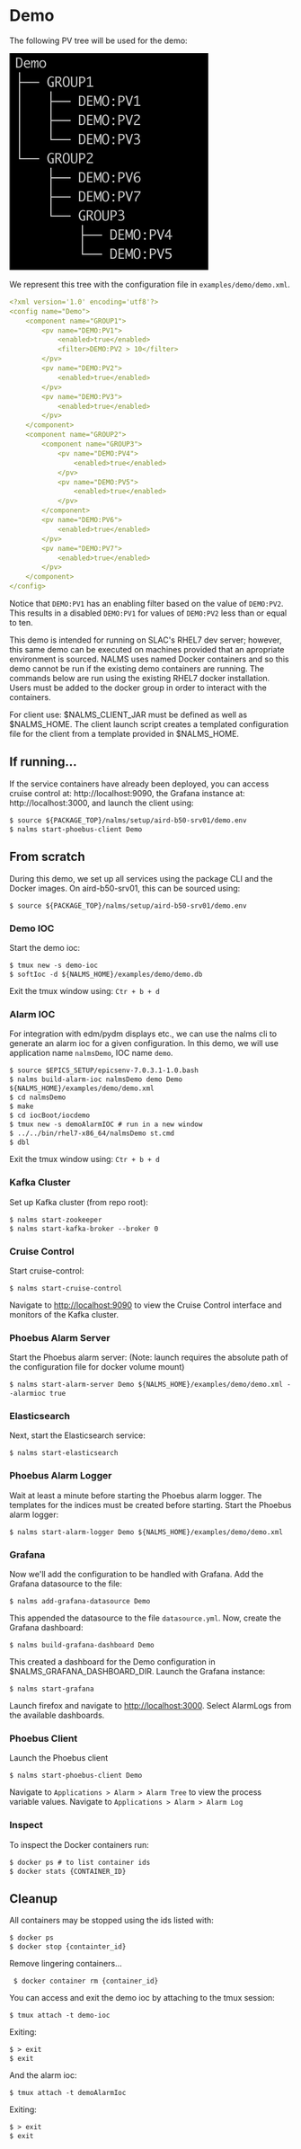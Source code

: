 # Demo

The following PV tree will be used for the demo:


![Components](img/demo_structure.png)

We represent this tree with the configuration file in `examples/demo/demo.xml`.

```yaml
<?xml version='1.0' encoding='utf8'?>
<config name="Demo">
    <component name="GROUP1">
        <pv name="DEMO:PV1">
            <enabled>true</enabled>
            <filter>DEMO:PV2 > 10</filter>
        </pv>
        <pv name="DEMO:PV2">
            <enabled>true</enabled>
        </pv>
        <pv name="DEMO:PV3">
            <enabled>true</enabled>
        </pv>
    </component>
    <component name="GROUP2">
        <component name="GROUP3">
            <pv name="DEMO:PV4">
                <enabled>true</enabled>
            </pv>
            <pv name="DEMO:PV5">
                <enabled>true</enabled>
            </pv>
        </component>
        <pv name="DEMO:PV6">
            <enabled>true</enabled>
        </pv>
        <pv name="DEMO:PV7">
            <enabled>true</enabled>
        </pv>
    </component>
</config>
```

Notice that `DEMO:PV1` has an enabling filter based on the value of `DEMO:PV2`. This results in a disabled `DEMO:PV1` for values of `DEMO:PV2` less than or equal to ten.

This demo is intended for running on SLAC's RHEL7 dev server; however, this same demo can be executed on machines provided that an apropriate environment is sourced. NALMS uses named Docker containers and so this demo cannot be run if the existing demo containers are running. The commands below are run using the existing RHEL7 docker installation. Users must be added to the docker group in order to interact with the containers. 

For client use: $NALMS_CLIENT_JAR must be defined as well as $NALMS_HOME. The client launch script creates a templated configuration file for the client from a template provided in $NALMS_HOME. 

## If running...
If the service containers have already been deployed, you can access cruise control at: http://localhost:9090, the Grafana instance at: http://localhost:3000, and launch the client using:


```
$ source ${PACKAGE_TOP}/nalms/setup/aird-b50-srv01/demo.env
$ nalms start-phoebus-client Demo
```

## From scratch

During this demo, we set up all services using the package CLI and the Docker images. On aird-b50-srv01, this can be sourced using: 


```
$ source ${PACKAGE_TOP}/nalms/setup/aird-b50-srv01/demo.env
```

### Demo IOC
Start the demo ioc:

```
$ tmux new -s demo-ioc
$ softIoc -d ${NALMS_HOME}/examples/demo/demo.db 
```
Exit the tmux window using: `Ctr + b + d`


### Alarm IOC

For integration with edm/pydm displays etc., we can use the nalms cli to generate an alarm ioc for a given configuration. In this demo, we will use application name `nalmsDemo`, IOC name `demo`.
```
$ source $EPICS_SETUP/epicsenv-7.0.3.1-1.0.bash
$ nalms build-alarm-ioc nalmsDemo demo Demo ${NALMS_HOME}/examples/demo/demo.xml
$ cd nalmsDemo
$ make
$ cd iocBoot/iocdemo
$ tmux new -s demoAlarmIOC # run in a new window
$ ../../bin/rhel7-x86_64/nalmsDemo st.cmd
$ dbl
```

Exit the tmux window using: `Ctr + b + d`

### Kafka Cluster
Set up Kafka cluster (from repo root): 

```
$ nalms start-zookeeper 
$ nalms start-kafka-broker --broker 0
```

### Cruise Control
Start cruise-control:
```
$ nalms start-cruise-control
```
Navigate to [http://localhost:9090](http://localhost:9090) to view the Cruise Control interface and monitors of the Kafka cluster. 


### Phoebus Alarm Server 
Start the Phoebus alarm server: (Note: launch requires the absolute path of the configuration file for docker volume mount)


```
$ nalms start-alarm-server Demo ${NALMS_HOME}/examples/demo/demo.xml --alarmioc true
```

### Elasticsearch
Next, start the Elasticsearch service: 
```
$ nalms start-elasticsearch
```

### Phoebus Alarm Logger
Wait at least a minute before starting the Phoebus alarm logger. The templates for the indices must be created before starting. Start the Phoebus alarm logger:
```
$ nalms start-alarm-logger Demo ${NALMS_HOME}/examples/demo/demo.xml
```

### Grafana
Now we'll add the configuration to be handled with Grafana. Add the Grafana datasource to the file:
```
$ nalms add-grafana-datasource Demo
```

This appended the datasource to the file `datasource.yml`. Now, create the Grafana dashboard:
```
$ nalms build-grafana-dashboard Demo
```

This created a dashboard for the Demo configuration in $NALMS_GRAFANA_DASHBOARD_DIR. Launch the Grafana instance:
```
$ nalms start-grafana
```

Launch firefox and navigate to [http://localhost:3000](http://localhost:3000). Select AlarmLogs from the available dashboards.

### Phoebus Client
Launch the Phoebus client
```
$ nalms start-phoebus-client Demo
```

Navigate to `Applications > Alarm > Alarm Tree` to view the process variable values. Navigate to `Applications > Alarm > Alarm Log`


### Inspect
To inspect the Docker containers run:
```
$ docker ps # to list container ids
$ docker stats {CONTAINER_ID}
```

## Cleanup

All containers may be stopped using the ids listed with:

```
$ docker ps
$ docker stop {containter_id}
```

Remove lingering containers...
```
 $ docker container rm {container_id}
```

You can access and exit the demo ioc by attaching to the tmux session:

```
$ tmux attach -t demo-ioc
```
Exiting:
```
$ > exit
$ exit
```
And the alarm ioc:

```
$ tmux attach -t demoAlarmIoc
```
Exiting:
```
$ > exit
$ exit
```